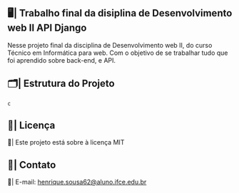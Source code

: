  ## 🖥️| Trabalho final da disiplina de Desenvolvimento web II API Django

  Nesse projeto final da disciplina de Desenvolvimento web II, do curso Técnico em Informática para web. Com o objetivo de se trabalhar tudo que foi aprendido sobre back-end, e API. 

## 🗂️| Estrutura do Projeto
 
    c

## 📑| Licença 

  📄| Este projeto está sobre à licença MIT

## 📱| Contato  
  
  📧| E-mail: henrique.sousa62@aluno.ifce.edu.br
    
